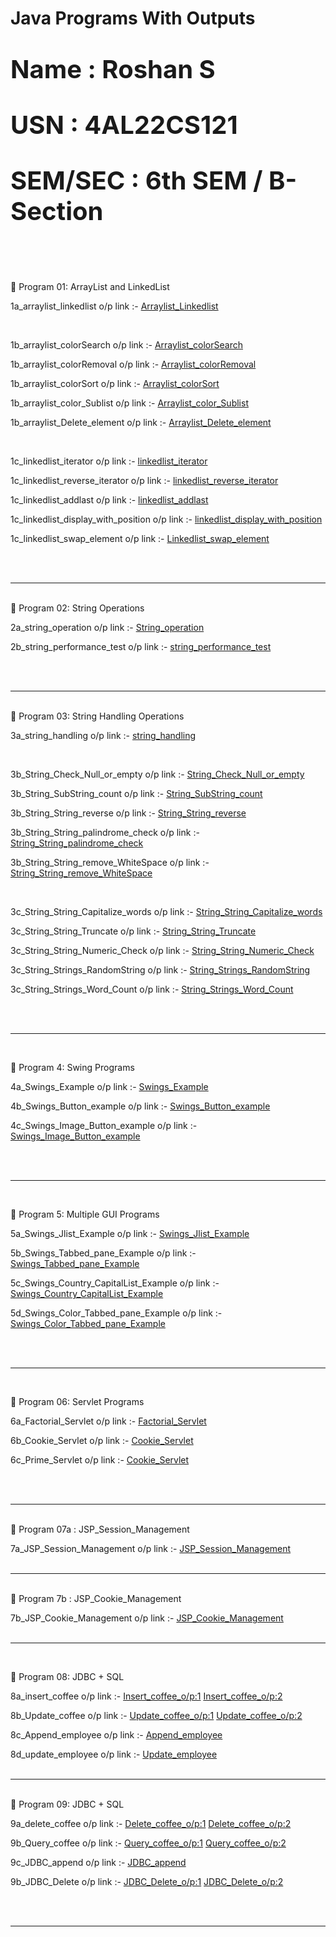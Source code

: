 # Java Programs With Outputs


<p style="font-size: 40px; font-weight: bold;">Name : Roshan S</p>
<p style="font-size: 40px; font-weight: bold;">USN : 4AL22CS121</p>
<p style="font-size: 40px; font-weight: bold;">SEM/SEC : 6th SEM / B-Section</p>

<br/>
<br/>

📌 Program 01: ArrayList and LinkedList

1a_arraylist_linkedlist o/p link :-
<a href="https://github.com/Roshan474/Ajvanced_Java_Program/blob/main/lab1_ArrayList_Linked_list/Screenshot-1a_arraylist_linkedlist.png">Arraylist_Linkedlist</a>

<br/>

1b_arraylist_colorSearch o/p link :-
<a href="https://github.com/Roshan474/Ajvanced_Java_Program/blob/main/lab1_ArrayList_Linked_list/Screenshot%20Arraylist_color_search.png">Arraylist_colorSearch</a>

1b_arraylist_colorRemoval o/p link :-
<a href="https://github.com/Roshan474/Ajvanced_Java_Program/blob/main/lab1_ArrayList_Linked_list/Screenshot%20Arraylist_color_removal.png">Arraylist_colorRemoval</a>

1b_arraylist_colorSort o/p link :-
<a href="https://github.com/Roshan474/Ajvanced_Java_Program/blob/main/lab1_ArrayList_Linked_list/Screenshot%20Arraylist_colorSort.png">Arraylist_colorSort</a>

1b_arraylist_color_Sublist o/p link :-
<a href="https://github.com/Roshan474/Ajvanced_Java_Program/blob/main/lab1_ArrayList_Linked_list/Screenshot%20Arraylist_color_sublist.png">Arraylist_color_Sublist</a>

1b_arraylist_Delete_element o/p link :-
<a href="https://github.com/Roshan474/Ajvanced_Java_Program/blob/main/lab1_ArrayList_Linked_list/Screenshot%20Arraylist_deletenth_element.png">Arraylist_Delete_element</a>

<br/>

1c_linkedlist_iterator o/p link :-
<a href="https://github.com/Roshan474/Ajvanced_Java_Program/blob/main/lab1_ArrayList_Linked_list/Screenshot%20Linkedlist_Iteration.png">linkedlist_iterator</a>

1c_linkedlist_reverse_iterator o/p link :-
<a href="https://github.com/Roshan474/Ajvanced_Java_Program/blob/main/lab1_ArrayList_Linked_list/Screenshot%20Linkedlist_reverse_iterator.png">linkedlist_reverse_iterator</a>

1c_linkedlist_addlast o/p link :-
<a href="https://github.com/Roshan474/Ajvanced_Java_Program/blob/main/lab1_ArrayList_Linked_list/Screenshot%20linkedlist_addlast.png">linkedlist_addlast</a>

1c_linkedlist_display_with_position o/p link :-
<a href="https://github.com/Roshan474/Ajvanced_Java_Program/blob/main/lab1_ArrayList_Linked_list/Screenshot%20linkedlist_displaywithposition.png">linkedlist_display_with_position</a>

1c_linkedlist_swap_element o/p link :-
<a href="https://github.com/Roshan474/Ajvanced_Java_Program/blob/main/lab1_ArrayList_Linked_list/Screenshot%20linkedlistswap_element.png">Linkedlist_swap_element</a>

<br/>
<br/>
<hr>
<br/>
📌 Program 02: String Operations 

2a_string_operation o/p link :-
<a href="https://github.com/Roshan474/Ajvanced_Java_Program/blob/main/lab2_Strings/Screenshot%20string_operation.png">String_operation</a>


2b_string_performance_test o/p link :-
<a href="https://github.com/Roshan474/Ajvanced_Java_Program/blob/main/lab2_Strings/Screenshot%20string_performance_test.png">string_performance_test</a>


<br/>
<br/>
<hr>
<br/>
📌 Program 03: String Handling Operations

3a_string_handling o/p link :-
<a href="https://github.com/Roshan474/Ajvanced_Java_Program/blob/main/lab3_Strings/Screenshot%20Strng%20handling.png">string_handling</a>

<br/>

3b_String_Check_Null_or_empty o/p link :- 
<a href="https://github.com/Roshan474/Ajvanced_Java_Program/blob/main/lab3_Strings/Screenshot%20String_nullorempty.png">String_Check_Null_or_empty</a>


3b_String_SubString_count o/p link :- 
<a href="https://github.com/Roshan474/Ajvanced_Java_Program/blob/main/lab3_Strings/Screenshot%20Substring-count.png">String_SubString_count</a>


3b_String_String_reverse o/p link :- 
<a href="https://github.com/Roshan474/Ajvanced_Java_Program/blob/main/lab3_Strings/Screenshot%20String_reverse_string.png">String_String_reverse</a>


3b_String_String_palindrome_check o/p link :- 
<a href="https://github.com/Roshan474/Ajvanced_Java_Program/blob/main/lab3_Strings/Screenshot%20String_palindrome_Check.png">String_String_palindrome_check</a>


3b_String_String_remove_WhiteSpace o/p link :- 
<a href="https://github.com/Roshan474/Ajvanced_Java_Program/blob/main/lab3_Strings/Screenshot%20String_remove_White.png">String_String_remove_WhiteSpace</a>

<br/>

3c_String_String_Capitalize_words o/p link :- 
<a href="https://github.com/Roshan474/Ajvanced_Java_Program/blob/main/lab3_Strings/Screenshot%20String_capitalize_words.png">String_String_Capitalize_words</a>


3c_String_String_Truncate o/p link :- 
<a href="https://github.com/Roshan474/Ajvanced_Java_Program/blob/main/lab3_Strings/Screenshot%20String_truncate.png">String_String_Truncate</a>


3c_String_String_Numeric_Check o/p link :-
<a href="https://github.com/Roshan474/Ajvanced_Java_Program/blob/main/lab3_Strings/Screenshot%20String_Numeric_Check.png">String_String_Numeric_Check</a>


3c_String_Strings_RandomString o/p link :- 
<a href="https://github.com/Roshan474/Ajvanced_Java_Program/blob/main/lab3_Strings/Screenshot%20Strings_RandomString.png">String_Strings_RandomString</a>


3c_String_Strings_Word_Count o/p link :- 
<a href="https://github.com/Roshan474/Ajvanced_Java_Program/blob/main/lab3_Strings/Screenshot%20String_Word_count.png">String_Strings_Word_Count</a>

<br/>
<br/>
<hr>
<br/>

📌 Program 4: Swing Programs

4a_Swings_Example o/p link :- 
<a href="https://github.com/Roshan474/Ajvanced_Java_Program/blob/main/lab4_Swings/Screenshot%20Swings_Example.png">Swings_Example</a>

4b_Swings_Button_example o/p link :- 
<a href="https://github.com/Roshan474/Ajvanced_Java_Program/blob/main/lab4_Swings/Screenshot%20Swings_button_example.png">Swings_Button_example</a>

4c_Swings_Image_Button_example o/p link :- 
<a href="https://github.com/Roshan474/Ajvanced_Java_Program/blob/main/lab4_Swings/Screenshot-4c_Swings_ImageButtonExample.png">Swings_Image_Button_example</a>

<br/>
<br/>
<hr>
<br/>

📌 Program 5: Multiple GUI Programs

5a_Swings_Jlist_Example o/p link :-
<a href="https://github.com/Roshan474/Ajvanced_Java_Program/blob/main/lab5_Swings/Screenshot%20Jlist_example.png">Swings_Jlist_Example</a>

5b_Swings_Tabbed_pane_Example o/p link :- 
<a href="https://github.com/Roshan474/Ajvanced_Java_Program/blob/main/lab5_Swings/Screenshot%20tabbedpane_Example.png">Swings_Tabbed_pane_Example</a>

5c_Swings_Country_CapitalList_Example o/p link :- 
<a href="https://github.com/Roshan474/Ajvanced_Java_Program/blob/main/lab5_Swings/Screenshot%20Country_Capitallist.java.png">Swings_Country_CapitalList_Example</a>

5d_Swings_Color_Tabbed_pane_Example o/p link :- 
<a href="https://github.com/Roshan474/Ajvanced_Java_Program/blob/main/lab5_Swings/Screenshot%20Color_tabbed_pane.png">Swings_Color_Tabbed_pane_Example</a>

<br/>
<br/>
<hr>
<br/>

📌 Program 06: Servlet Programs 

6a_Factorial_Servlet o/p link :-
<a href="https://github.com/Roshan474/Ajvanced_Java_Program/blob/main/lab6_servlet_programs/6a_FactorialServlet/Screenshot-6a_FactorialServlet.png">Factorial_Servlet</a>

6b_Cookie_Servlet o/p link :-
<a href="https://github.com/Roshan474/Ajvanced_Java_Program/blob/main/lab6_servlet_programs/6b_CookieServlet/Screenshot-6b_CookieServlet.jpg">Cookie_Servlet</a>

6c_Prime_Servlet o/p link :-
<a href="https://github.com/Roshan474/Ajvanced_Java_Program/blob/main/lab6_servlet_programs/6c_PrimeServlet/Screenshot-6c_PrimeServlet.jpg">Cookie_Servlet</a>

<br/>
<br/>
<hr>
<br/>
📌 Program 07a : JSP_Session_Management


7a_JSP_Session_Management o/p link :-
<a href="https://github.com/Roshan474/Ajvanced_Java_Program/blob/main/lab7a_JSP_Session_Management/Screenshot-7a_Session_Management.jpg">JSP_Session_Management</a>
<br/>
<br/>
<hr>
<br/>
📌 Program 7b : JSP_Cookie_Management


7b_JSP_Cookie_Management o/p link :-
<a href="https://github.com/Roshan474/Ajvanced_Java_Program/blob/main/lab7b_JSP_Cookie_Management/Screenshot-7b_Cookie_Management.jpg">JSP_Cookie_Management</a>
<br/>
<br/>
<hr>
<br/>

📌 Program 08: JDBC + SQL 

8a_insert_coffee o/p link :-
<a href="https://github.com/Roshan474/Ajvanced_Java_Program/blob/main/lab8_JDBC_%2B_SQL/8a_Insert_Coffee/8a1.png">Insert_coffee_o/p:1</a>
<a href="https://github.com/Roshan474/Ajvanced_Java_Program/blob/main/lab8_JDBC_%2B_SQL/8a_Insert_Coffee/8a2.png">Insert_coffee_o/p:2</a>


8b_Update_coffee o/p link :-
<a href="https://github.com/Roshan474/Ajvanced_Java_Program/blob/main/lab8_JDBC_%2B_SQL/8b_Update_Coffee/8b1.png">Update_coffee_o/p:1</a>
<a href="https://github.com/Roshan474/Ajvanced_Java_Program/blob/main/lab8_JDBC_%2B_SQL/8b_Update_Coffee/8b2.png">Update_coffee_o/p:2</a>


8c_Append_employee o/p link :-
<a href="https://github.com/Roshan474/Ajvanced_Java_Program/blob/main/lab8_JDBC_%2B_SQL/8c_JDBC_Append_Emp/Screenshot-8c_JDBC_append.jpg">Append_employee</a>


8d_update_employee o/p link :-
<a href="https://github.com/Roshan474/Ajvanced_Java_Program/blob/main/lab8_JDBC_%2B_SQL/8d_JDBC_Update_Emp/Screenshot-8d_JDBC_Update.jpg">Update_employee</a>
<br/>
<br/>
<hr>
<br/>
📌 Program 09: JDBC + SQL 

9a_delete_coffee o/p link :-
<a href="https://github.com/Roshan474/Ajvanced_Java_Program/blob/main/lab9_JDBC_%2B_SQL/9a_Delete_Coffee/9a1.png">Delete_coffee_o/p:1</a>
<a href="https://github.com/Roshan474/Ajvanced_Java_Program/blob/main/lab9_JDBC_%2B_SQL/9a_Delete_Coffee/9a2.png">Delete_coffee_o/p:2</a>


9b_Query_coffee o/p link :-
<a href="https://github.com/Roshan474/Ajvanced_Java_Program/blob/main/lab9_JDBC_%2B_SQL/9b_Query_Coffee/9b1.png">Query_coffee_o/p:1</a>
<a href="https://github.com/Roshan474/Ajvanced_Java_Program/blob/main/lab9_JDBC_%2B_SQL/9b_Query_Coffee/9b2.png">Query_coffee_o/p:2</a>


9c_JDBC_append o/p link :-
<a href="https://github.com/Roshan474/Ajvanced_Java_Program/blob/main/lab9_JDBC_%2B_SQL/9c_JDBC_Append/9c.jpg">JDBC_append</a>

9b_JDBC_Delete o/p link :-
<a href="https://github.com/Roshan474/Ajvanced_Java_Program/blob/main/lab9_JDBC_%2B_SQL/9d_JDBC_Delete/9d1.jpg">JDBC_Delete_o/p:1</a>
<a href="https://github.com/Roshan474/Ajvanced_Java_Program/blob/main/lab9_JDBC_%2B_SQL/9d_JDBC_Delete/9d2.jpg">JDBC_Delete_o/p:2</a>

<br/>
<br/>
<hr>
<br/>




























